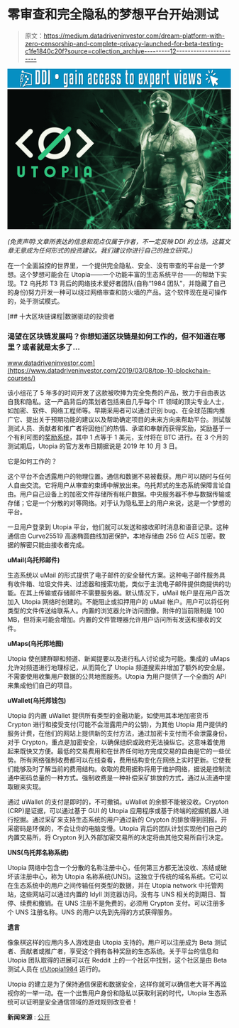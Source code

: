 # 零审查和完全隐私的梦想平台开始测试

> 原文：<https://medium.datadriveninvestor.com/dream-platform-with-zero-censorship-and-complete-privacy-launched-for-beta-testing-c1fe1840c20f?source=collection_archive---------12----------------------->

[![](img/62e38564e24937fe013478cc510b1d2e.png)](http://www.track.datadriveninvestor.com/1B9E)![](img/9fc95cf5d6746a22f675aeb24075e7aa.png)

*(免责声明:文章所表达的信息和观点仅属于作者，不一定反映 DDI 的立场。这篇文章无意成为任何形式的投资建议。我们建议你进行自己的独立研究。)*

在一个全面监控的世界里，一个提供完全隐私、安全、没有审查的平台是一个梦想。这个梦想可能会在 Utopia——一个功能丰富的生态系统平台——的帮助下实现。T2 乌托邦 T3 背后的网络技术爱好者团队(自称“1984 团队”，并隐藏了自己的身份)努力开发一种可以绕过网络审查和防火墙的产品。这个软件现在是可操作的，处于测试模式。

[](https://www.datadriveninvestor.com/2019/03/08/top-10-blockchain-courses/) [## 十大区块链课程|数据驱动的投资者

### 渴望在区块链发展吗？你想知道区块链是如何工作的，但不知道在哪里？或者就是太多了…

www.datadriveninvestor.com](https://www.datadriveninvestor.com/2019/03/08/top-10-blockchain-courses/) 

该小组花了 5 年多的时间开发了这款被吹捧为完全免费的产品，致力于自由表达自我和隐私。这一产品背后的策划者包括来自几乎每个 IT 领域的顶尖专业人士，如加密、软件、网络工程师等。早期采用者可以通过识别 bug、在全球范围内推广它、提出关于预期功能的建议以及帮助确定项目的未来方向来帮助平台。测试版测试人员、贡献者和推广者将因他们的热情、承诺和奉献而获得奖励，奖励基于一个有利可图的[奖励系统](http://bit.ly/Utopiareward)，其中 1 点等于 1 美元，支付将在 BTC 进行。在 3 个月的测试期后，Utopia 的官方发布日期据说是 2019 年 10 月 3 日。

它是如何工作的？

这个平台不会透露用户的物理位置。通信和数据不易被截获。用户可以随时与任何人自由交流。它将用户从审查的束缚中解放出来。乌托邦式的生态系统保障言论自由。用户自己设备上的加密文件存储所有帐户数据。中央服务器不参与数据传输或存储；它是一个分散的对等网络。对于认为隐私至上的用户来说，这是一个梦想的平台。

一旦用户登录到 Utopia 平台，他们就可以发送和接收即时消息和语音记录。这种通信由 Curve25519 高速椭圆曲线加密保护。本地存储由 256 位 AES 加密。数据的解密只能由接收者完成。

**uMail(乌托邦邮件)**

生态系统以 uMail 的形式提供了电子邮件的安全替代方案。这种电子邮件服务具有收件箱、垃圾文件夹、过滤器和搜索功能，类似于主流电子邮件提供商提供的功能。在其上传输或存储邮件不需要服务器。默认情况下，uMail 帐户是在用户首次加入 Utopia 网络时创建的。不能阻止或扣押用户的 uMail 帐户。用户可以将任何类型的文件传送给联系人。内置的浏览器允许访问图像。附件的当前限制是 100 MB，但将来可能会增加。内置的文件管理器允许用户访问所有发送和接收的文件。

**uMaps(乌托邦地图)**

Utopia 使创建群聊和频道、新闻提要以及进行私人讨论成为可能。集成的 uMaps 允许对频道进行地理标记，从而简化了 Utopia 频道搜索并增加了额外的安全层。不需要使用收集用户数据的公共地图服务。Utopia 为用户提供了一个全面的 API 来集成他们自己的项目。

**uWallet(乌托邦钱包)**

Utopia 的内置 uWallet 提供所有类型的金融功能，如使用其本地加密货币 Crypton 进行和接受支付(可能不会泄露用户的公钥)，为其他 Utopia 用户提供的服务计费，在他们的网站上提供新的支付方法，通过加密卡支付而不会泄露身份。对于 Crypton，重点是加密安全，以确保组织或政府无法操纵它。这意味着使用起来既快又方便。最低的交易费用和在世界任何地方完成交易的自由是它的一些优势。所有网络强制收费都可以在线查看，费用结构变化在网络上实时更新。它使我们能够及时了解当前的费用结构。收取的费用据称将用于维护网络，据说是控制流通中密码总量的一种方式。强制收费是一种补偿采矿排放的方式，通过从流通中提取碳来实现。

通过 uWallet 的支付是即时的，不可撤销。uWallet 的余额不能被没收。Crypton (CRP)是证据，可以通过基于 GUI 的 Utopia 应用程序或基于终端的挖掘机器人进行挖掘。通过采矿来支持生态系统的用户通过新的 Crypton 的排放得到回报。开采密码是环保的，不会让你的电脑变慢。Utopia 背后的团队计划实现他们自己的内置交易所，将 Crypton 列入外部加密交易所的决定将由其他交易所自行决定。

**UNS(乌托邦名称系统)**

Utopia 网络中包含一个分散的名称注册中心，任何第三方都无法没收、冻结或破坏该注册中心，称为 Utopia 名称系统(UNS)。这独立于传统的域名系统。它可以在生态系统中的用户之间传输任何类型的数据，并在 Utopia network 中托管网站，这些网站可以通过内置的 Idyll 浏览器访问。没有与 UNS 相关的到期日、暂停、续费和撤销。在 UNS 注册不是免费的，必须用 Crypton 支付。可以注册多个 UNS 注册名称。UNS 的用户以先到先得的方式获得服务。

**遗言**

像象棋这样的应用内多人游戏是由 Utopia 支持的。用户可以注册成为 Beta 测试者、贡献者或推广者，享受这个拥有各种奖励的生态系统。关于平台的信息和 Utopia 团队取得的进展可以在 Reddit 上的一个社区中找到，这个社区是由 Beta 测试人员在 [r/Utopia1984](https://www.reddit.com/r/Utopia1984/) 运行的。

Utopia 的建立是为了保持通信保密和数据安全，这样你就可以确信老大哥不再监视你的一举一动。在一个出售用户身份和隐私以获取利润的时代，Utopia 生态系统可以证明是安全通信领域的游戏规则改变者！

**新闻来源** : [公开](https://www.thecoinrepublic.com/dream-platform-with-zero-censorship-and-complete-privacy-launched-for-beta-testing/)